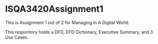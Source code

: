 # ISQA3420Assignment1

This is Assignment 1 out of 2 for Managing in A Digital World.

This resporitory holds a DFD, DFD Dictionary, Executive Summary, and 3 Use Cases. 
